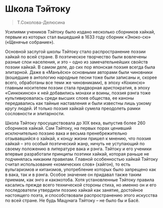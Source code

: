 # Школа Тэйтоку


> Т.Соколова-Делюсина

Усилиями учеников Тэйтоку было издано несколько сборников хайкай, первым из которых стал вышедший в 1633 году сборник «Эноко-сю» («Щенячье собрание»). 

Основной заслугой школы Тэйтоку стало распространение поэзии хайкай по всей стране. В поэтическое творчество были вовлечены разные слои населения, и это – одно из замечательнейших свойств поэзии хайкай. В самом деле, до сих пор японская поэзия всегда была элитарной. Даже в «Манъёсю» основными авторами были чиновники (вошедшие в антологию народные песни тоже были записаны и, скорее всего, обработаны все теми же чиновниками), в эпоху «Кокинсю» главным носителем поэзии стала придворная аристократия, в эпоху «Синкокинсю» к ней добавились монахи и воины, поэзия рэнга тоже культивировалась среди высших слоев общества, ее каноны передавались как тайные наставления и были известны лишь узкому кругу людей. И только поэзия хайкай сумела преодолеть рамки сословности и элитарности. 

Школа Тэйтоку просуществовала до XIX века, выпустив более 260 сборников хайкай. Сам Тэйтоку, на первых порах ценивший исключительно поэзию вака и весьма пренебрежительно отзывавшийся о хайкай, к концу жизни пришел к мнению, что поэзия хайкай – это особый поэтический жанр, ничуть не уступающий по своему положению в литературе вака и рэнга. Тэйтоку и его ученики впервые разработали принципы поэтики хайкай, которая раньше не подчинялась никаким правилам. Главной особенностью хайкай Тэйтоку считал использование «комических слов» (хайгон), то есть вульгаризмов и китаизмов, употребление которых было запрещено как в вака, так и в рэнга. Особое значение он придавал также таким приемам, как энго и какэкотоба. Хотя установленные Тэйтоку правила касались прежде всего технической стороны стиха, но именно он и его последователи утвердили поэзию хайкай как занятие, достойное настоящего поэта, и способствовали распространению этого искусства по всей стране. Не будь Мацунага Тэйтоку – не было бы и Басё. 